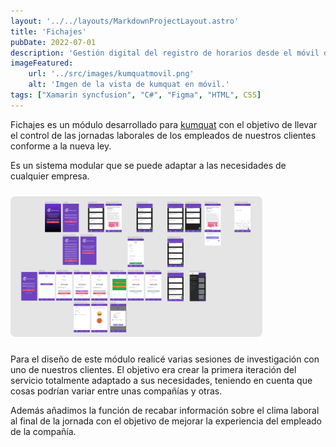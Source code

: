 ```yaml
---
layout: '../../layouts/MarkdownProjectLayout.astro'
title: 'Fichajes'
pubDate: 2022-07-01
description: 'Gestión digital del registro de horarios desde el móvil de cada empleado. Módulo diseñado para el ecosistema kumquat.'
imageFeatured:
    url: '../src/images/kumquatmovil.png'
    alt: 'Imgen de la vista de kumquat en móvil.'
tags: ["Xamarin syncfusion", "C#", "Figma", "HTML", CSS]
---
```

Fichajes es un módulo desarrollado para <a href="/projects/kumquat" target="_blank">kumquat</a> con el objetivo de llevar el control de las jornadas laborales de los empleados de nuestros clientes conforme a la nueva ley.

Es un sistema modular que se puede adaptar a las necesidades de cualquier empresa.

<div class="flex justify-center items-center">
            <img src="/src/images/FigmaFichajes.png" width="80%" alt="Vista de la gestión de citas en Ale Fisio" class="imgmd">
</div>  

Para el diseño de este módulo realicé varias sesiones de investigación con uno de nuestros clientes. El objetivo era crear la primera iteración del servicio totalmente adaptado a sus necesidades, teniendo en cuenta que cosas podrían variar entre unas compañías y otras.

Además añadimos la función de recabar información sobre el clima laboral al final de la jornada con el objetivo de mejorar la experiencia del empleado de la compañía.


<style>
    .imgmd{
        border-radius: 0.5rem;
        margin-top: 2%;
        margin-bottom: 2%;
    }
</style>